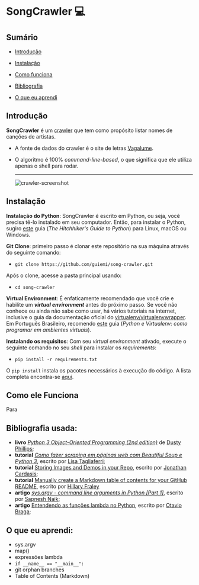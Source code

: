 # SongCrawler 💻

## Sumário

* [Introdução](https://github.com/guiemi/song-crawler#introdução)

* [Instalação](https://github.com/guiemi/song-crawler#instalação)

* [Como funciona](https://github.com/guiemi/song-crawler#como-ele-funciona)
* [Bibliografia](https://github.com/guiemi/song-crawler#bibliografia-usada)
* [O que eu aprendi](https://github.com/guiemi/song-crawler#o-que-eu-aprendi)

## Introdução


**SongCrawler** é um [crawler](https://en.wikipedia.org/wiki/Web_crawler) que tem como propósito listar nomes de canções de artistas. 

* A fonte de dados do crawler é o site de letras [Vagalume](https://www.vagalume.com.br). 

* O algoritmo é 100% *command-line-based*, o que significa que ele utiliza apenas o shell para rodar.

  ***

  ![crawler-screenshot](https://github.com/guiemi/song-crawler/blob/pics/crawler-screenshot.png)

## Instalação

**Instalação do Python**: SongCrawler é escrito em Python, ou seja, você precisa tê-lo instalado em seu computador. Então, para instalar o Python, sugiro [este](https://docs.python-guide.org/starting/installation/) guia (*The Hitchhiker's Guide to Python*) para Linux, macOS ou Windows.

**Git Clone**: primeiro passo é clonar este repositório na sua máquina através do seguinte comando:

* `git clone https://github.com/guiemi/song-crawler.git`

Após o clone, acesse a pasta principal usando:

* `cd song-crawler`

**Virtual Environment**: É enfaticamente recomendado que você crie e habilite um ***virtual environment*** antes do próximo passo. Se você não conhece ou ainda não sabe como usar, há vários tutoriais na internet, inclusive o guia da documentação oficial do [virtualenv/virtualenvwrapper](virtualenv/virtualenvwrapper). Em Português Brasileiro, recomendo [este](https://pythonacademy.com.br/blog/python-e-virtualenv-como-programar-em-ambientes-virtuais) guia (*Python e Virtualenv: como programar em ambientes virtuais*).

**Instalando os requisitos**: Com seu *virtual environment* ativado, execute o seguinte comando no seu *shell* para instalar os *requirements*:

* `pip install -r requirements.txt`

O `pip install` instala os pacotes necessários à execução do código. A lista completa encontra-se [aqui](https://raw.githubusercontent.com/guiemi/song-crawler/master/requirements.txt).

## Como ele Funciona

Para 

## Bibliografia usada: 

* **livro** *[Python 3 Object-Oriented Programming (2nd edition)](https://www.packtpub.com/application-development/python-3-object-oriented-programming-second-edition)* de [Dusty Phillips](https://github.com/dusty-phillips);
* **tutorial** *[Como fazer scraping em páginas web com Beautiful Soup e Python 3](https://www.digitalocean.com/community/tutorials/como-fazer-scraping-em-paginas-web-com-beautiful-soup-and-python-3-pt)*, escrito por [Lisa Tagliaferri](https://lisatagliaferri.org);
* **tutorial** [Storing Images and Demos in your Repo](https://gist.github.com/joncardasis/e6494afd538a400722545163eb2e1fa5), escrito por [Jonathan Cardasis](https://gist.github.com/joncardasis);
* **tutorial** [Manually create a Markdown table of contents for your GitHub README](https://www.setcorrect.com/portfolio/work11/), escrito por [Hillary Fraley](https://github.com/hillaryfraley)
* **artigo** *[sys.argv - command line arguments in Python [Part 1]](https://www.kerneldev.com/2018/09/01/command-line-arguments-using-python-sys-argv-part1/)*, escrito por [Sapnesh Naik](https://github.com/SapneshNaik);
* **artigo** [Entendendo as funções lambda no Python](https://medium.com/@otaviobn/entendendo-as-funções-lambda-no-python-cbe3c5abb179), escrito por [Otavio Braga](https://github.com/OtavioBraga);



## O que eu aprendi:

* sys.argv
* map()
* expressões lambda
* `if __name__ == "__main__":`
* git orphan branches
* Table of Contents (Markdown)
